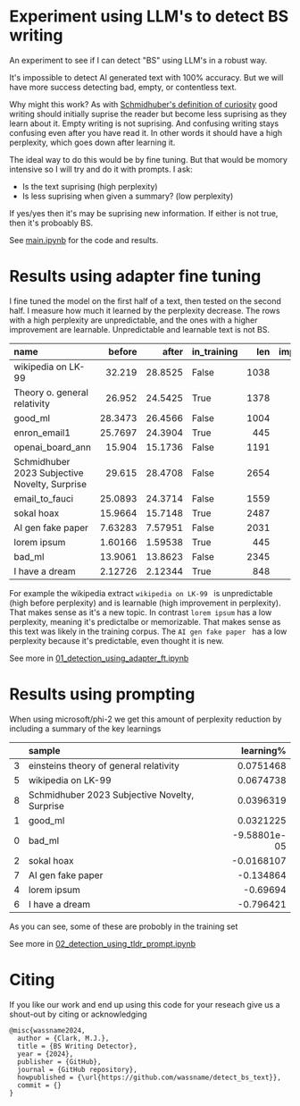 # Experiment using LLM's to detect BS writing


An experiment to see if I can detect "BS" using LLM's in a robust way.

It's impossible to detect AI generated text with 100% accuracy. But we will have more success detecting bad, empty, or contentless text. 

Why might this work? As with [Schmidhuber's definition of curiosity](https://arxiv.org/abs/0812.4360) good writing should initially suprise the reader but become less suprising as they learn about it. Empty writing is not suprising. And confusing writing stays confusing even after you have read it. In other words it should have a high perplexity, which goes down after learning it. 

The ideal way to do this would be by fine tuning. But that would be momory intensive so I will try and do it with prompts. I ask:
- Is the text suprising (high perplexity)
- Is less suprising when given a summary? (low perplexity)

If yes/yes then it's may be suprising new information. If either is not true, then it's proboably BS.

See [main.ipynb](main.ipynb) for the code and results.


# Results using adapter fine tuning

I fine tuned the model on the first half of a text, then tested on the second half. I measure how much it learned by the perplexity decrease. The rows with a high perplexity are unpredictable, and the ones with a higher improvement are learnable. Unpredictable and learnable text is not BS.


| name                                          |   before |    after | in_training   |   len |   improvement% |   improvement |
|:----------------------------------------------|---------:|---------:|:--------------|------:|---------------:|--------------:|
| wikipedia on LK-99                            | 32.219   | 28.8525  | False         |  1038 |     0.104489   |    3.36652    |
| Theory o. general relativity                  | 26.952   | 24.5425  | True          |  1378 |     0.0894     |    2.40951    |
| good_ml                                       | 28.3473  | 26.4566  | False         |  1004 |     0.0666997  |    1.89076    |
| enron_email1                                  | 25.7697  | 24.3904  | True          |   445 |     0.0535253  |    1.37933    |
| openai_board_ann                              | 15.904   | 15.1736  | False         |  1191 |     0.0459214  |    0.730332   |
| Schmidhuber 2023 Subjective Novelty, Surprise | 29.615   | 28.4708  | False         |  2654 |     0.0386353  |    1.14418    |
| email_to_fauci                                | 25.0893  | 24.3714  | False         |  1559 |     0.0286154  |    0.717941   |
| sokal hoax                                    | 15.9664  | 15.7148  | True          |  2487 |     0.0157617  |    0.251658   |
| AI gen fake paper                             |  7.63283 |  7.57951 | False         |  2031 |     0.00698672 |    0.0533285  |
| lorem ipsum                                   |  1.60166 |  1.59538 | True          |   445 |     0.00392053 |    0.00627935 |
| bad_ml                                        | 13.9061  | 13.8623  | False         |  2345 |     0.00314972 |    0.0438004  |
| I have a dream                                |  2.12726 |  2.12344 | True          |   848 |     0.00179583 |    0.00382018 |


For example the wikipedia extract `wikipedia on LK-99 ` is unpredictable (high before perplexity) and is learnable (high improvement in perplexity). That makes sense as it's a new topic. In contrast `lorem ipsum` has a low perplexity, meaning it's predictalbe or memorizable. That makes sense as this text was likely in the training corpus. The `AI gen fake paper ` has a low perplexity because it's predictable, even thought it is new. 


See more in [01_detection_using_adapter_ft.ipynb](01_detection_using_adapter_ft.ipynb)

# Results using prompting

When using microsoft/phi-2 we get this amount of perplexity reduction by including a summary of the key learnings

|    | sample                                        |    learning% |
|---:|:----------------------------------------------|-------------:|
|  3 | einsteins theory of general relativity        |  0.0751468   |
|  5 | wikipedia on LK-99                            |  0.0674738   |
|  8 | Schmidhuber 2023 Subjective Novelty, Surprise |  0.0396319   |
|  1 | good_ml                                       |  0.0321225   |
|  0 | bad_ml                                        | -9.58801e-05 |
|  2 | sokal hoax                                    | -0.0168107   |
|  7 | AI gen fake paper                             | -0.134864    |
|  4 | lorem ipsum                                   | -0.69694     |
|  6 | I have a dream                                | -0.796421    |


As you can see, some of these are probobly in the training set

See more in [02_detection_using_tldr_prompt.ipynb](02_detection_using_tldr_prompt.ipynb)

# Citing

If you like our work and end up using this code for your reseach give us a shout-out by citing or acknowledging

```
@misc{wassname2024,
  author = {Clark, M.J.},
  title = {BS Writing Detector},
  year = {2024},
  publisher = {GitHub},
  journal = {GitHub repository},
  howpublished = {\url{https://github.com/wassname/detect_bs_text}},
  commit = {}
}
```
